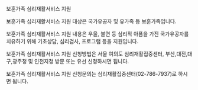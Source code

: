 보훈가족 심리재활서비스 지원


보훈가족 심리재활서비스 지원 대상은 국가유공자 및 유가족 등 보훈가족입니다.


보훈가족 심리재활서비스 지원 내용은 우울, 불면 등 심리적 아픔을 가진 국가유공자를 치유하기 위해 기초상담, 심리검사, 프로그램 등을 지원입니다.


보훈가족 심리재활서비스 지원 신청방법은 서울 여의도 심리재활집중센터, 부산,대전,대구,광주청 및 인천지청 방문 또는 유선 신청하시면 됩니다.


보훈가족 심리재활서비스 지원 신청문의는 심리재활집중센터(02-786-7937)로 하시면 됩니다.